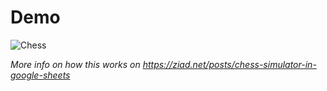 # Demo

![Chess](https://i.sstatic.net/dL5PR.gif)

_More info on how this works on https://ziad.net/posts/chess-simulator-in-google-sheets_

